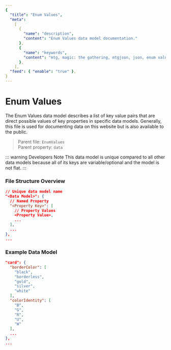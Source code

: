```yaml
---
{
  "title": "Enum Values",
  "meta":
    [
      {
        "name": "description",
        "content": "Enum Values data model documentation."
      },
      {
        "name": "keywords",
        "content": "mtg, magic: the gathering, mtgjson, json, enum values, values"
      },
    ],
  "feed": { "enable": "true" },
}
---
```


# Enum Values

The Enum Values data model describes a list of key value pairs that are direct possible values of key properties in specific data models. Generally, this file is used for documenting data on this website but is also available to the public.

> Parent file: `EnumValues`  
> Parent property: `data`

::: warning Developers Note
This data model is unique compared to all other data models because all of its keys are variable/optional and the model is not flat.
:::

### File Structure Overview

```json
// Unique data model name
"<Data Model>": {
  // Named Property
  "<Property Key>": [
    // Property Values
    <Property Value>,
    ...
  ],
  ...
},
...
```

### Example Data Model

```json
"card": {
  "borderColor": [
    "black",
    "borderless",
    "gold",
    "silver",
    "white"
  ],
  "colorIdentity": [
    "B",
    "G",
    "R",
    "U",
    "W"
  ],
  ...
},
...
```
